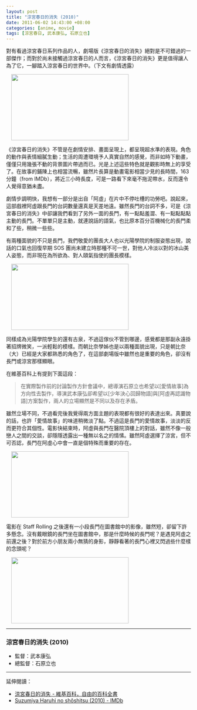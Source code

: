 ```yaml
--- 
layout: post
title: "涼宮春日的消失 (2010)"
date: 2011-06-02 14:43:00 +08:00
categories: [anime, movie]
tags: [涼宮春日, 武本康弘, 石原立也]
---
```


對有看過涼宮春日系列作品的人，劇場版《涼宮春日的消失》絕對是不可錯過的一部傑作；而對於尚未接觸過涼宮春日的人而言，《涼宮春日的消失》更是值得讓人為了它，一腳踏入涼宮春日的世界中。（下文有劇情透露）

<a href="http://4.bp.blogspot.com/-6BpsR8CFW6A/TecwTizyj1I/AAAAAAAAANw/VS8RfluGW0s/s1600/Suzumiya.Haruhi.no.shoushitsu.%2528BD-rip.1920x1080.H.264.AAC.2ch.5.1ch%2529.mp4_20110602_113414.jpg" imageanchor="1" style="margin-left: 1em; margin-right: 1em;"><img border="0" height="180" src="http://4.bp.blogspot.com/-6BpsR8CFW6A/TecwTizyj1I/AAAAAAAAANw/VS8RfluGW0s/s320/Suzumiya.Haruhi.no.shoushitsu.%2528BD-rip.1920x1080.H.264.AAC.2ch.5.1ch%2529.mp4_20110602_113414.jpg" width="320" /></a>

<!-- more -->

《涼宮春日的消失》不管是在劇情安排、畫面呈現上，都呈現超水準的表現。角色的動作與表情細膩生動；生活的周遭環境予人真實自然的感覺，而非如時下動畫，僅僅只用幾張不動的背景圖片帶過而已。光是上述這些特色就是觀影時無上的享受了。在故事的鋪陳上也相當流暢，雖然片長算是動畫電影相當少見的長時間，163 分鐘（from IMDb），將近三小時長度，可是一路看下來毫不拖泥帶水，反而還令人覺得意猶未盡。

劇情步調明快，我想有一部分是出自「阿虛」在片中不停吐槽的功勞吧。說起來，這部戲裡阿虛跟長門的台詞數量還真是天差地遠。雖然長門的台詞不多，可是《涼宮春日的消失》中卻讓我們看到了另外一面的長門，有一點點羞澀、有一點點點點主動的長門。不單單只是主動，就連說話的語氣，也比原本百分百機械化的長門柔和了些，稍微一些些。

有兩種面貌的不只是長門，我們敬愛的團長大人也以光陽學院的制服姿態出現，說話的口氣也回復早期 SOS 團尚未建立時那種不可一世，對他人冷淡以對的冰山美人姿態，而非現在為所欲為、對人頤氣指使的團長模樣。

<a href="http://1.bp.blogspot.com/-26PkbX4gOrg/TecwTD5l_XI/AAAAAAAAANs/3Ogu9LvYdtQ/s1600/haruhi-kao+copy.jpg" imageanchor="1" style="margin-left: 1em; margin-right: 1em;"><img border="0" height="180" src="http://1.bp.blogspot.com/-26PkbX4gOrg/TecwTD5l_XI/AAAAAAAAANs/3Ogu9LvYdtQ/s320/haruhi-kao+copy.jpg" width="320" /></a>

同樣成為光陽學院學生的還有古泉，不過這傢伙不管到哪邊，感覺都是那副永遠掛著招牌微笑，一派輕鬆的模樣。而朝比奈學姊也是以兩種面貌出現，只是朝比奈（大）已經是大家都熟悉的角色了，在這部劇場版中雖然也是重要的角色，卻沒有長門或涼宮那樣顯眼。

在維基百科上有提到下面這段：

> 在實際製作前的討論製作方針會議中，總導演石原立也希望以[愛情故事]為方向性去製作，導演武本康弘卻希望以[少年決心回歸物語]與[阿虛再認識物語]方案製作，兩人的立場顯然是不同以及存在矛盾。

雖然立場不同，不過看完後我覺得兩方面主題的表現都有很好的表達出來。真要說的話，也許「愛情故事」的味道稍微淡了點。不過這是長門的愛情故事，淡淡的反而更符合其個性。電影快結束時，阿虛與長門在醫院頂樓上的對話，雖然不像一般戀人之間的交談，卻隱隱透露出一種無以名之的情愫。雖然阿虛選擇了涼宮，但不可否認，長門在阿虛心中會一直是個特殊而重要的存在。

<a href="http://2.bp.blogspot.com/-4DoUwoVVZHI/TecwSY3TuLI/AAAAAAAAANk/oAslwlyKbU8/s1600/%255BSOSG%255D%255BSuzumiya_Haruhi_no_Shoushitsu%255D%255BGB%255D%255BX264_AAC%255D%255B1280x720%255D%255BBDRIP%255D.mp4_20110602_112750.jpg" imageanchor="1" style="margin-left: 1em; margin-right: 1em;"><img border="0" height="180" src="http://2.bp.blogspot.com/-4DoUwoVVZHI/TecwSY3TuLI/AAAAAAAAANk/oAslwlyKbU8/s320/%255BSOSG%255D%255BSuzumiya_Haruhi_no_Shoushitsu%255D%255BGB%255D%255BX264_AAC%255D%255B1280x720%255D%255BBDRIP%255D.mp4_20110602_112750.jpg" width="320" /></a>

電影在 Staff Rolling 之後還有一小段長門在圖書館中的影像，雖然短，卻留下許多懸念。沒有戴眼鏡的長門坐在圖書館中，那是什麼時候的長門呢？是遇見阿虛之前還之後？對於前方小朋友兩小無猜的身影，靜靜看著的長門心裡又閃過些什麼樣的念頭呢？

<a href="http://2.bp.blogspot.com/-HEUpLTC-yVw/TecwRlObllI/AAAAAAAAANc/5yZAcJ1u9p0/s1600/Suzumiya.Haruhi.no.shoushitsu.%2528BD-rip.1920x1080.H.264.AAC.2ch.5.1ch%2529.mp4_20110602_141524.jpg" imageanchor="1" style="margin-left: 1em; margin-right: 1em;"><img border="0" height="180" src="http://2.bp.blogspot.com/-HEUpLTC-yVw/TecwRlObllI/AAAAAAAAANc/5yZAcJ1u9p0/s320/Suzumiya.Haruhi.no.shoushitsu.%2528BD-rip.1920x1080.H.264.AAC.2ch.5.1ch%2529.mp4_20110602_141524.jpg" width="320" /></a>

----

### 涼宮春日的消失 (2010)

- 監督：武本康弘
- 總監督：石原立也

----

延伸閱讀：

- [涼宮春日的消失 - 維基百科，自由的百科全書][wikipedia]
- [Suzumiya Haruhi no shôshitsu (2010) - IMDb][imdb]

[imdb]: http://www.imdb.com/title/tt1572781/
[wikipedia]: http://zh.wikipedia.org/wiki/%E6%B6%BC%E5%AE%AE%E6%98%A5%E6%97%A5%E7%9A%84%E6%B6%88%E5%A4%B1